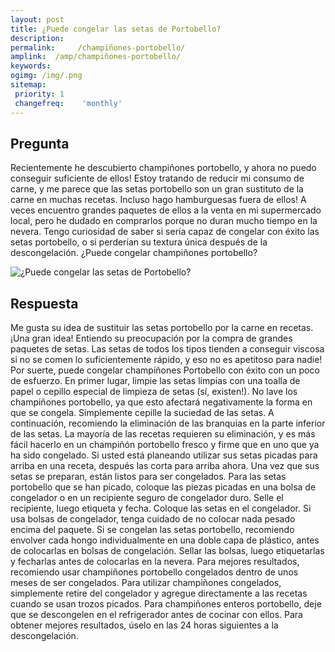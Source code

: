 ```yaml
---
layout: post
title: ¿Puede congelar las setas de Portobello?  
description: 
permalink:     /champiñones-portobello/
amplink:  /amp/champiñones-portobello/
keywords: 
ogimg: /img/.png
sitemap:
 priority: 1
 changefreq:    'monthly'
---
```




## Pregunta

Recientemente he descubierto champiñones portobello, y ahora no puedo conseguir suficiente de ellos! Estoy tratando de reducir mi consumo de carne, y me parece que las setas portobello son un gran sustituto de la carne en muchas recetas. Incluso hago hamburguesas fuera de ellos! A veces encuentro grandes paquetes de ellos a la venta en mi supermercado local, pero he dudado en comprarlos porque no duran mucho tiempo en la nevera. Tengo curiosidad de saber si sería capaz de congelar con éxito las setas portobello, o si perderían su textura única después de la descongelación. ¿Puede congelar champiñones portobello?


![¿Puede congelar las setas de Portobello?](https://sepuedecongelar.com/img/ "¿Puede congelar las setas de Portobello?" )


## Respuesta

Me gusta su idea de sustituir las setas portobello por la carne en recetas. ¡Una gran idea! Entiendo su preocupación por la compra de grandes paquetes de setas. Las setas de todos los tipos tienden a conseguir viscosa si no se comen lo suficientemente rápido, y eso no es apetitoso para nadie! Por suerte, puede congelar champiñones Portobello con éxito con un poco de esfuerzo.
En primer lugar, limpie las setas limpias con una toalla de papel o cepillo especial de limpieza de setas (sí, existen!). No lave los champiñones portobello, ya que esto afectará negativamente la forma en que se congela. Simplemente cepille la suciedad de las setas. A continuación, recomiendo la eliminación de las branquias en la parte inferior de las setas. La mayoría de las recetas requieren su eliminación, y es más fácil hacerlo en un champiñón portobello fresco y firme que en uno que ya ha sido congelado. Si usted está planeando utilizar sus setas picadas para arriba en una receta, después las corta para arriba ahora. Una vez que sus setas se preparan, están listos para ser congelados.
Para las setas portobello que se han picado, coloque las piezas picadas en una bolsa de congelador o en un recipiente seguro de congelador duro. Selle el recipiente, luego etiqueta y fecha. Coloque las setas en el congelador. Si usa bolsas de congelador, tenga cuidado de no colocar nada pesado encima del paquete. Si se congelan las setas portobello, recomiendo envolver cada hongo individualmente en una doble capa de plástico, antes de colocarlas en bolsas de congelación. Sellar las bolsas, luego etiquetarlas y fecharlas antes de colocarlas en la nevera.
Para mejores resultados, recomiendo usar champiñones portobello congelados dentro de unos meses de ser congelados. Para utilizar champiñones congelados, simplemente retire del congelador y agregue directamente a las recetas cuando se usan trozos picados. Para champiñones enteros portobello, deje que se descongelen en el refrigerador antes de cocinar con ellos. Para obtener mejores resultados, úselo en las 24 horas siguientes a la descongelación.
